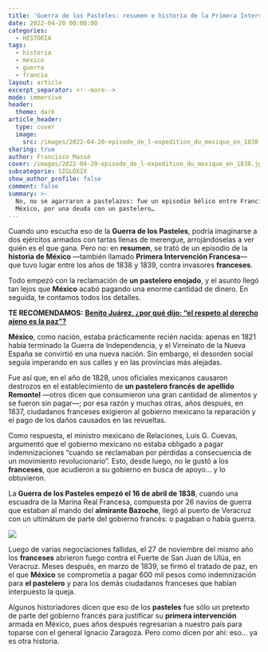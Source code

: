 ```yaml
---
title: 'Guerra de los Pasteles: resumen e historia de la Primera Intervención Francesa'
date: 2022-04-20 00:00:00
categories:
  - HISTORIA
tags:
  - historia
  - méxico
  - guerra
  - francia
layout: article
excerpt_separator: <!--more-->
mode: immersive
header:
  theme: dark
article_header:
  type: cover
  image:
    src: /images/2022-04-20-episode_de_l-expedition_du_mexique_en_1838.jpeg
sharing: true
author: Francisco Massé
cover: /images/2022-04-20-episode_de_l-expedition_du_mexique_en_1838.jpeg
subcategorie: SIGLOXIX
show_author_profile: false
comment: false
summary: >-
  No, no se agarraron a pastelazos: fue un episodio bélico entre Francia y
  México, por una deuda con un pastelero…
---
```

Cuando uno escucha eso de la **Guerra de los Pasteles**, podría imaginarse a dos ejércitos armados con tartas llenas de merengue, arrojándoselas a ver quién es el que gana. Pero no: en **resumen**, se trató de un episodio de la **historia de México** —también llamado **Primera Intervención Francesa**— que tuvo lugar entre los años de 1838 y 1839, contra invasores **franceses**.

Todo empezó con la reclamación de **un pastelero enojado**, y el asunto llegó tan lejos que **México** acabó pagando una enorme cantidad de dinero. En seguida, te contamos todos los detalles.

**TE RECOMENDAMOS:** [**Benito Juárez, ¿por qué dijo: “el respeto al derecho ajeno es la paz”?**](https://blog.tonoysumariachi.com/historia/2022/12/01/benito-juarez-por-que-dijo-el-respeto-al-derecho-ajeno-es-la-paz.html)

**México**, como nación, estaba prácticamente recién nacida: apenas en 1821 había terminado la Guerra de Independencia, y el Virreinato de la Nueva España se convirtió en una nueva nación. Sin embargo, el desorden social seguía imperando en sus calles y en las provincias más alejadas.

Fue así que, en el año de 1828, unos oficiales mexicanos causaron destrozos en el establecimiento de **un pastelero francés de apellido Remontel** —otros dicen que consumieron una gran cantidad de alimentos y se fueron sin pagar—; por esa razón y muchas otras, años después, en 1837, ciudadanos franceses exigieron al gobierno mexicano la reparación y el pago de los daños causados en las revueltas.

Como respuesta, el ministro mexicano de Relaciones, Luis G. Cuevas, argumentó que el gobierno mexicano no estaba obligado a pagar indemnizaciones “cuando se reclamaban por pérdidas a consecuencia de un movimiento revolucionario”. Esto, desde luego, no le gustó a los **franceses**, que acudieron a su gobierno en busca de apoyo… y lo obtuvieron.

La **Guerra de los Pasteles empezó el 16 de abril de 1838**, cuando una escuadra de la Marina Real Francesa, compuesta por 26 navíos de guerra que estaban al mando del **almirante Bazoche**, llegó al puerto de Veracruz con un ultimátum de parte del gobierno francés: o pagaban o había guerra.

![](https://upload.wikimedia.org/wikipedia/commons/thumb/6/64/%C3%89pisode_de_l%27exp%C3%A9dition_du_Mexique_en_1838.jpg/1024px-%C3%89pisode_de_l%27exp%C3%A9dition_du_Mexique_en_1838.jpg)

Luego de varias negociaciones fallidas, el 27 de noviembre del mismo año los **franceses** abrieron fuego contra el Fuerte de San Juan de Ulúa, en Veracruz. Meses después, en marzo de 1839, se firmó el tratado de paz, en el que **México** se comprometía a pagar 600 mil pesos como indemnización para **el pastelero** y para los demás ciudadanos franceses que habían interpuesto la queja.

Algunos historiadores dicen que eso de los **pasteles** fue sólo un pretexto de parte del gobierno francés para justificar su **primera intervención** armada en México, pues años después regresarían a nuestro país para toparse con el general Ignacio Zaragoza. Pero como dicen por ahí: eso… ya es otra historia.